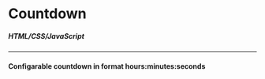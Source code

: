# Countdown

<h5>HTML/CSS/JavaScript</h5>
<hr>
<h4>Configarable countdown in format hours:minutes:seconds
